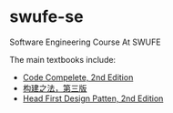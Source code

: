 <!-- ![Build Status](https://app.travis-ci.com/ChenZhongPu/swufe-se.svg?branch=main) -->

# swufe-se
Software Engineering Course At SWUFE

The main textbooks include:
- [Code Compelete, 2nd Edition](https://book.douban.com/subject/35216782/)
- [构建之法，第三版](https://book.douban.com/subject/27069503/)
- [Head First Design Patten, 2nd Edition](https://book.douban.com/subject/35097022/)